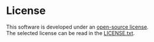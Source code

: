 # License

This software is developed under an [open-source license](https://en.wikipedia.org/wiki/Open-source_license). <br>
The selected license can be read in the [LICENSE.txt](https://github.com/rl-institut/django-oemof-api/blob/production/LICENSE.txt).
